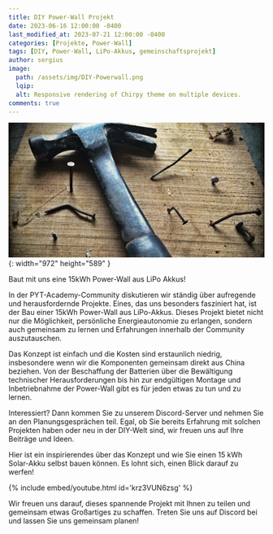 ```yaml
---
title: DIY Power-Wall Projekt
date: 2023-06-16 12:00:00 -0400
last_modified_at: 2023-07-21 12:00:00 -0400
categories: [Projekte, Power-Wall]
tags: [DIY, Power-Wall, LiPo-Akkus, gemeinschaftsprojekt]
author: sergius
image:
  path: /assets/img/DIY-Powerwall.png
  lqip:
  alt: Responsive rendering of Chirpy theme on multiple devices.
comments: true
---
```


![Desktop View](/assets/img/DIY-Powerwall.png){: width="972" height="589" }

Baut mit uns eine 15kWh Power-Wall aus LiPo Akkus!

In der PYT-Academy-Community diskutieren wir ständig über aufregende und herausfordernde Projekte. Eines, das uns besonders fasziniert hat, ist der Bau einer 15kWh Power-Wall aus LiPo-Akkus. Dieses Projekt bietet nicht nur die Möglichkeit, persönliche Energieautonomie zu erlangen, sondern auch gemeinsam zu lernen und Erfahrungen innerhalb der Community auszutauschen.

Das Konzept ist einfach und die Kosten sind erstaunlich niedrig, insbesondere wenn wir die Komponenten gemeinsam direkt aus China beziehen. Von der Beschaffung der Batterien über die Bewältigung technischer Herausforderungen bis hin zur endgültigen Montage und Inbetriebnahme der Power-Wall gibt es für jeden etwas zu tun und zu lernen.

Interessiert? Dann kommen Sie zu unserem Discord-Server und nehmen Sie an den Planungsgesprächen teil. Egal, ob Sie bereits Erfahrung mit solchen Projekten haben oder neu in der DIY-Welt sind, wir freuen uns auf Ihre Beiträge und Ideen.

Hier ist ein inspirierendes über das Konzept und wie Sie einen 15 kWh Solar-Akku selbst bauen können. Es lohnt sich, einen Blick darauf zu werfen!

{% include embed/youtube.html id='krz3VUN6zsg' %}

Wir freuen uns darauf, dieses spannende Projekt mit Ihnen zu teilen und gemeinsam etwas Großartiges zu schaffen. Treten Sie uns auf Discord bei und lassen Sie uns gemeinsam planen!
